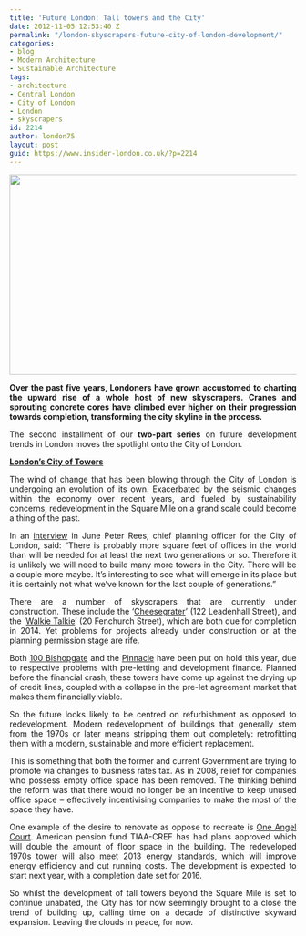 ```yaml
---
title: 'Future London: Tall towers and the City'
date: 2012-11-05 12:53:40 Z
permalink: "/london-skyscrapers-future-city-of-london-development/"
categories:
- blog
- Modern Architecture
- Sustainable Architecture
tags:
- architecture
- Central London
- City of London
- London
- skyscrapers
id: 2214
author: london75
layout: post
guid: https://www.insider-london.co.uk/?p=2214
---
```


<p style="text-align: justify;">
  <a href="/wp-content/uploads/2012/11/london_skyscrapers_city_of_london.jpg"><img class="alignnone size-full wp-image-2378" src="/wp-content/uploads/2012/11/london_skyscrapers_city_of_london.jpg" alt="" width="569" height="352" /></a>
</p>

<p style="text-align: justify;">
  <strong>Over the past five years, Londoners have grown accustomed to charting the upward rise of a whole host of new skyscrapers. Cranes and sprouting concrete cores have climbed ever higher on their progression towards completion, transforming the city skyline in the process.  </strong>
</p>

<p style="text-align: justify;">
  The second installment of our<strong> two-part series</strong> on future development trends in London moves the spotlight onto the City of London.
</p>

<p style="text-align: justify;">
  <strong><span style="text-decoration: underline;">London&#8217;s City of Towers</span></strong>
</p>

<p style="text-align: justify;">
  The wind of change that has been blowing through the City of London is undergoing an evolution of its own. Exacerbated by the seismic changes within the economy over recent years, and fueled by sustainability concerns, redevelopment in the Square Mile on a grand scale could become a thing of the past.
</p>

<p style="text-align: justify;">
  In an <a href="http://www.estatesgazette.com/blogs/focus/2012/06/listen-peter-rees-more-towers-unlikely-on-the-city-skyline.html">interview</a> in June Peter Rees, chief planning officer for the City of London, said: “There is probably more square feet of offices in the world than will be needed for at least the next two generations or so. Therefore it is unlikely we will need to build many more towers in the City. There will be a couple more maybe. It&#8217;s interesting to see what will emerge in its place but it is certainly not what we&#8217;ve known for the last couple of generations.”
</p>

<p style="text-align: justify;">
  There are a number of skyscrapers that are currently under construction. These include the ‘<a href="http://en.wikipedia.org/wiki/122_Leadenhall_Street">Cheesegrater</a>’ (122 Leadenhall Street), and the ‘<a href="http://en.wikipedia.org/wiki/Walkie_talkie_tower">Walkie Talkie</a>’ (20 Fenchurch Street), which are both due for completion in 2014. Yet problems for projects already under construction or at the planning permission stage are rife.
</p>

<p style="text-align: justify;">
  Both <a href="http://en.wikipedia.org/wiki/100_Bishopsgate">100 Bishopgate</a> and the <a href="http://en.wikipedia.org/wiki/The_Pinnacle_(London)">Pinnacle</a> have been put on hold this year, due to respective problems with pre-letting and development finance. Planned before the financial crash, these towers have come up against the drying up of credit lines, coupled with a collapse in the pre-let agreement market that makes them financially viable.
</p>

<p style="text-align: justify;">
  So the future looks likely to be centred on refurbishment as opposed to redevelopment. Modern redevelopment of buildings that generally stem from the 1970s or later means stripping them out completely: retrofitting them with a modern, sustainable and more efficient replacement.
</p>

<p style="text-align: justify;">
  This is something that both the former and current Government are trying to promote via changes to business rates tax. As in 2008, relief for companies who possess empty office space has been removed. The thinking behind the reform was that there would no longer be an incentive to keep unused office space &#8211; effectively incentivising companies to make the most of the space they have.
</p>

<p style="text-align: justify;">
  One example of the desire to renovate as oppose to recreate is <a href="http://www.google.co.uk/url?sa=t&rct=j&q=&esrc=s&source=web&cd=1&ved=0CC8QFjAA&url=http%3A%2F%2Fwww.tiaa-cref.org%2Fpublic%2Fabout%2Fpress%2Fabout_us%2Freleases%2Fpressrelease383.html&ei=QreGUOyjEoid0QWszIGgCQ&usg=AFQjCNF96KDXRcoajv8mpYVSed2U4A_Z2g">One Angel Court</a>. American pension fund TIAA-CREF has had plans approved which will double the amount of floor space in the building. The redeveloped 1970s tower will also meet 2013 energy standards, which will improve energy efficiency and cut running costs. The development is expected to start next year, with a completion date set for 2016.
</p>

<p style="text-align: justify;">
  So whilst the development of tall towers beyond the Square Mile is set to continue unabated, the City has for now seemingly brought to a close the trend of building up, calling time on a decade of distinctive skyward expansion. Leaving the clouds in peace, for now.
</p>

<p style="text-align: justify;">